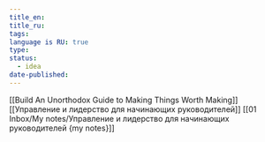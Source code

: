 ```yaml
---
title_en: 
title_ru: 
tags: 
language is RU: true
type: 
status:
  - idea
date-published:
---
```

[[Build An Unorthodox Guide to Making Things Worth Making]]
[[Управление и лидерство для начинающих руководителей]]
[[01 Inbox/My notes/Управление и лидерство для начинающих руководителей {my notes}]]

